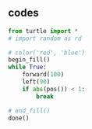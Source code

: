<!-- Date 07-06-2021 -->

<!--* codes -->
<!--* codes -->

## codes

```python
from turtle import *
# import random as rd

# color('red', 'blue')
begin_fill()
while True:
    forward(100)
    left(90)
    if abs(pos()) < 1:
        break

# end_fill()
done()
```
